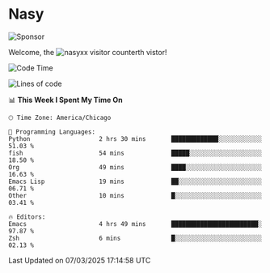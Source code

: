 # Nasy

<!--
<p align="center">
<img height="200" src="https://github-readme-stats.vercel.app/api?username=nasyxx&count_private=true&show_icons=true&theme=dracula&include_all_commits=true"/>
<img height="200" src="https://github-readme-stats.vercel.app/api/top-langs/?username=nasyxx&theme=dracula&hide=html,jupyter+notebook&count_private=true&show_icons=true"/>
</p>

  
----------------
-->

![Sponsor](https://img.shields.io/static/v1.svg?label=Sponsor&message=%E2%9D%A4&logo=GitHub&style=flat&color=pink)
 
Welcome, the ![nasyxx visitor counter](https://count.getloli.com/get/@nasyxx?theme=rule34)th vistor!
 
<!--START_SECTION:waka-->
![Code Time](http://img.shields.io/badge/Code%20Time-4%2C739%20hrs%209%20mins-blue)

![Lines of code](https://img.shields.io/badge/From%20Hello%20World%20I%27ve%20Written-6.3%20million%20lines%20of%20code-blue)

📊 **This Week I Spent My Time On** 

```text
🕑︎ Time Zone: America/Chicago

💬 Programming Languages: 
Python                   2 hrs 30 mins       █████████████░░░░░░░░░░░░   51.03 % 
fish                     54 mins             █████░░░░░░░░░░░░░░░░░░░░   18.50 % 
Org                      49 mins             ████░░░░░░░░░░░░░░░░░░░░░   16.63 % 
Emacs Lisp               19 mins             ██░░░░░░░░░░░░░░░░░░░░░░░   06.71 % 
Other                    10 mins             █░░░░░░░░░░░░░░░░░░░░░░░░   03.41 % 

🔥 Editors: 
Emacs                    4 hrs 49 mins       ████████████████████████░   97.87 % 
Zsh                      6 mins              █░░░░░░░░░░░░░░░░░░░░░░░░   02.13 % 
```


 Last Updated on 07/03/2025 17:14:58 UTC
<!--END_SECTION:waka-->

<!-- ![visitors](https://visitor-badge.laobi.icu/badge?page_id=nasyxx.nasyxx) -->
